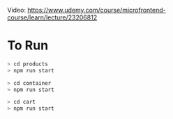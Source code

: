 Video: https://www.udemy.com/course/microfrontend-course/learn/lecture/23206812

# To Run
```bash
> cd products
> npm run start 

> cd container
> npm run start

> cd cart
> npm run start
```